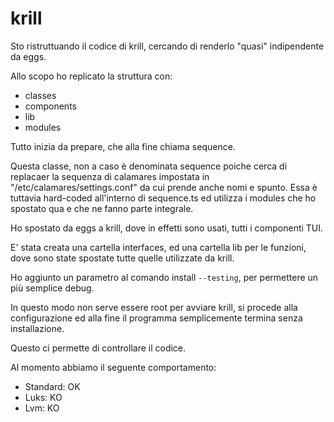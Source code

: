 # krill

Sto ristruttuando il codice di krill, cercando di renderlo "quasi" indipendente da eggs.

Allo scopo ho replicato la struttura con:
* classes
* components
* lib
* modules


Tutto inizia da prepare, che alla fine chiama sequence.

Questa classe, non a caso è denominata sequence poiche cerca di replacaer la sequenza di calamares impostata in "/etc/calamares/settings.conf" da cui prende anche nomi e spunto. Essa è tuttavia hard-coded all'interno di sequence.ts ed utilizza i modules che ho spostato qua e che ne fanno parte integrale.

Ho spostato da eggs a krill, dove in effetti sono usati, tutti i componenti TUI. 

E' stata creata una cartella interfaces, ed una cartella lib per le funzioni, dove sono state spostate tutte quelle utilizzate da krill.

Ho aggiunto un parametro al comando install `--testing`, per permettere un più semplice debug.

In questo modo non serve essere root per avviare krill, si procede alla configurazione ed alla fine il programma semplicemente termina senza installazione.

Questo ci permette di controllare il codice.

Al momento abbiamo il seguente comportamento:

* Standard: OK
* Luks: KO
* Lvm: KO






